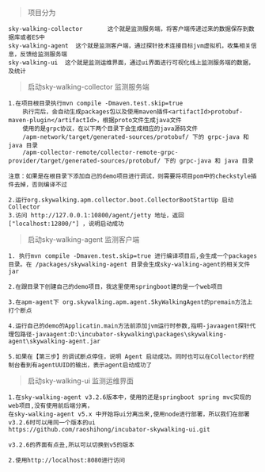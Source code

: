 > 项目分为

    sky-walking-collector       这个就是监测服务端，将客户端传递过来的数据保存到数据库或者ES中
    sky-walking-agent  这个就是监测客户端，通过探针技术连接目标jvm虚拟机，收集相关信息，反馈给监测服务端
    sky-walking-ui  这个就是监测运维界面，通过ui界面进行可视化线上监测服务端的数据，及统计



> 启动sky-walking-collector 监测服务端

    1.在项目根目录执行mvn compile -Dmaven.test.skip=true
        执行完后，会自动生成packages包以及使用maven插件<artifactId>protobuf-maven-plugin</artifactId>，根据proto文件生成java文件
        使用的是grpc协议，在以下两个目录下会生成相应的java源码文件
        /apm-network/target/generated-sources/protobuf/ 下的 grpc-java 和 java 目录
        /apm-collector-remote/collector-remote-grpc-provider/target/generated-sources/protobuf/ 下的 grpc-java 和 java 目录
    
    注意：如果是在根目录下添加自己的demo项目进行调试，则需要将项目pom中的checkstyle插件去掉，否则编译不过

    2.运行org.skywalking.apm.collector.boot.CollectorBootStartUp 启动 Collector 
    3.访问 http://127.0.0.1:10800/agent/jetty 地址，返回 ["localhost:12800/"] ，说明启动成功

> 启动sky-walking-agent 监测客户端

    1. 执行mvn compile -Dmaven.test.skip=true 进行编译项目后,会生成一个packages目录。在 /packages/skywalking-agent 目录会生成sky-walking-agent的相关文件jar

    2.在跟目录下创建自己的demo项目，我这里使用springboot建的是一个web项目

    3.在apm-agent下 org.skywalking.apm.agent.SkyWalkingAgent的premain方法上打个断点

    4.运行自己的demo的Applicatin.main方法前添加jvm运行时参数,指明-javaagent探针代理包路径-javaagent:D:\incubator-skywalking\packages\skywalking-agent\skywalking-agent.jar

    5.如果在【第三步】的调试断点停住，说明 Agent 启动成功。同时也可以在Collector的控制台看到有agentUUID的输出，表示agent启动成功了
    
> 启动sky-walking-ui 监测运维界面

    1.在sky-walking-agent v3.2.6版本中，使用的还是springboot spring mvc实现的web项目,没有使用前后端分离，
    在sky-walking-agent v5.x 中开始将ui分离出来,使用node进行部署，所以我们在部署v3.2.6时可以用同一个版本的ui
    https://github.com/raoshihong/incubator-skywalking-ui.git
    
    v3.2.6的界面有点丑,所以可以切换到v5的版本
    
    2.使用http://localhost:8080进行访问
    
    
    
    